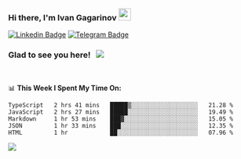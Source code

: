 ### Hi there, I'm Ivan Gagarinov <img src="https://media.giphy.com/media/hvRJCLFzcasrR4ia7z/giphy.gif" width="25px">

[![Linkedin Badge](https://img.shields.io/badge/-LinkedIn-0e76a8?style=flat-square&logo=Linkedin&logoColor=white)](https://linkedin.com/in/ivan-gagarinov-142ba3141/)
[![Telegram Badge](https://img.shields.io/badge/-Telegram-0088cc?style=flat-square&logo=Telegram&logoColor=white)](https://t.me/igagarinov)

### Glad to see you here! &nbsp; ![](https://visitor-badge.glitch.me/badge?page_id=dzencot.dzencot)

</br>

📊 **This Week I Spent My Time On:**
<!--START_SECTION:waka-->
```text
TypeScript   2 hrs 41 mins   █████▒░░░░░░░░░░░░░░░░░░░   21.28 % 
JavaScript   2 hrs 27 mins   █████░░░░░░░░░░░░░░░░░░░░   19.49 % 
Markdown     1 hr 53 mins    ███▓░░░░░░░░░░░░░░░░░░░░░   15.05 % 
JSON         1 hr 33 mins    ███░░░░░░░░░░░░░░░░░░░░░░   12.35 % 
HTML         1 hr            ██░░░░░░░░░░░░░░░░░░░░░░░   07.96 % 
```
<!--END_SECTION:waka-->

[![](https://github-readme-stats.vercel.app/api?username=dzencot&theme=gruvbox)](https://github.com/dzencot)
